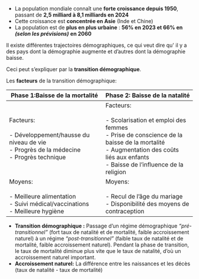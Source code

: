 - La population mondiale connaît une **forte croissance depuis 1950**, passant de **2,5 milliard à 8,1 milliards en 2024**
- Cette croissance est **concentrée en Asie** (Inde et Chine)
- La population est de **plus en plus urbaine** : **56% en 2023 et 66% en** ***(selon les prévisions)*** **en 2060**

Il existe différentes trajectoires démographiques, ce qui veut dire qu' il y a des pays dont la démographie augmente et d’autres dont la démographie baisse.

Ceci peut s’expliquer par la **transition démographique**.

Les **facteurs** de la transition démographique:

| **Phase 1:Baisse de la mortalité**                                                                              | **Phase 2: Baisse de la natalité**                                                                                                                                                                     |
| --------------------------------------------------------------------------------------------------------------- | ------------------------------------------------------------------------------------------------------------------------------------------------------------------------------------------------------ |
| Facteurs:<br><br>- Développement/hausse du niveau de vie<br>- Progrès de la médecine<br>- Progrès technique<br> | Facteurs:<br><br>- Scolarisation et emploi des femmes<br>- Prise de conscience de la baisse de la mortalité<br>- Augmentation des coûts liés aux enfants<br>- Baisse de l’influence de la religion<br> |
| Moyens:<br><br>- Meilleure alimentation<br>- Suivi médical/vaccinations<br>- Meilleure hygiène                  | Moyens:<br><br>- Recul de l’âge du mariage<br>- Disponibilité des moyens de contraception                                                                                                              |

- **Transition démographique :** Passage d’un régime démographique *“pré-transitionnel”* (fort taux de natalité et de mortalité, faible accroissement naturel) à un régime *“post-transitionnel”* (faible taux de natalité et de mortalité, faible accroissement naturel). Pendant la phase de transition, le taux de mortalité diminue plus vite que le taux de natalité, d’où un accroissement naturel important.
- **Accroissement naturel:** La différence entre les naissances et les décès (taux de natalité - taux de mortalité)